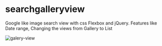 # searchgalleryview
Google like image search view with css Flexbox and jQuery.
Features like Date range, Changing the views from Gallery to List


![galery-view](https://user-images.githubusercontent.com/2167566/30002021-d857bdb8-90bc-11e7-958d-177688088786.jpg)
